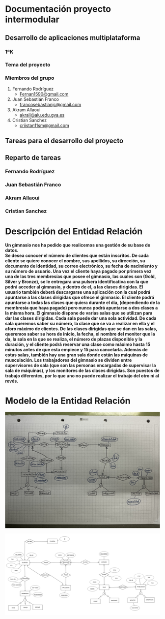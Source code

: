 # Documentación proyecto intermodular
## Desarrollo de aplicaciones multiplataforma
### 1ºK


### Tema del proyecto

### Miembros del grupo
1. Fernando Rodríguez
   - Fernan1590@gmail.com
2. Juan Sebastián Franco
   - francosebastianjc@gmail.com
4. Akram Allaoui
   - akrall@alu.edu.gva.es
5. Cristian Sanchez
   - criistan11sm@gmail.com

## Tareas para el desarrollo del proyecto


## Reparto de tareas

### Fernando Rodríguez

### Juan Sebastián Franco

### Akram Allaoui

### Cristian Sanchez

# Descripción del Entidad Relación

**Un gimnasio nos ha pedido que realicemos una gestión de su base de datos.  
Se desea conocer el número de clientes que están inscritos. De cada cliente se quiere conocer el nombre, sus apellidos, 
su dirección, su documento de identidad, su correo electrónico, su fecha de nacimiento y su número de usuario. Una vez 
el cliente haya pagado por primera vez una de las tres membresías que posee el gimnasio, las cuales son 
(Gold, Silver y Bronze), se le entregara una pulsera identificativa con la que podrá acceder al gimnasio, y dentro 
de el, a las clases dirigidas. El usuario también deberá descargarse una aplicación con la cual podrá apuntarse a las 
clases dirigidas que ofrece el gimnasio. El cliente podrá apuntarse a todas las clases que quiera 
durante el día, (dependiendo de la membresía que haya pagado) pero nunca podrá apuntarse a dos clases a la misma hora. 
El gimnasio dispone de varias salas que se utilizan para dar las clases dirigidas. Cada sala puede dar una 
sola actividad. De cada sala queremos saber su número, la clase que se va a realizar en ella y el aforo máximo 
de clientes. De las clases dirigidas que se dan en las salas, queremos saber su hora de inicio, la fecha, el nombre 
del monitor que la da, la sala en la que se realiza, el número de plazas disponible y la duración, y el cliente podrá
reservar una clase como máximo hasta 15 minutos antes de que esta empiece y 15 para cancelarla. Además de estas salas, también hay una 
gran sala donde están las máquinas de musculación. Los trabajadores del gimnasio se dividen entre 
supervisores de sala (que son las personas encargadas de supervisar la sala de máquinas), y los monitores de las 
clases dirigidas. Son puestos de trabajo diferentes, por lo que uno no puede realizar el trabajo del otro ni al revés.**

# Modelo de la Entidad Relación
![IMG_5818.jpg](Imagenes/IMG_5818.jpg)

![er.png](Imagenes/er.png)